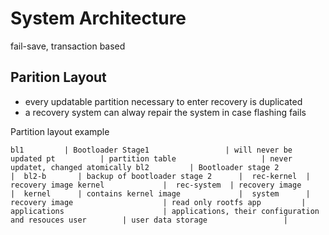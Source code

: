 
# System Architecture

fail-save, transaction based


## Parition Layout

* every updatable partition necessary to enter recovery is duplicated
* a recovery system can alway repair the system in case flashing fails

Partition layout example

``
bl1         | Bootloader Stage1                 | will never be updated
pt          | partition table                   | never updatet, changed atomically
bl2         | Bootloader stage 2                | 
bl2-b       | backup of bootloader stage 2      | 
rec-kernel  | recovery image kernel             | 
rec-system  | recovery image                    | 
kernel      | contains kernel image             | 
system      | recovery image                    | read only rootfs
app         | applications                      | applications, their configuration and resouces
user        | user data storage                 |
``


